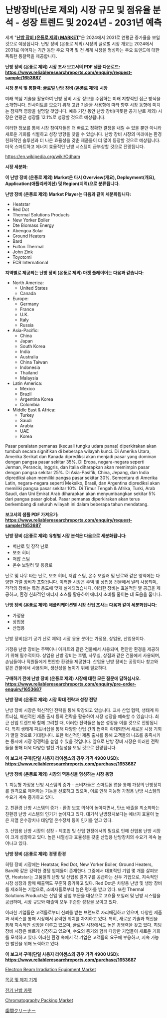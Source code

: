 <p><h1>난방장비(난로 제외) 시장 규모 및 점유율 분석 - 성장 트렌드 및 2024년 - 2031년 예측</h1></p><p>세계 "<strong><a href="https://www.reliableresearchreports.com/heating-equipment-except-warm-air-furnaces--r1653687">난방 장비 (온풍로 제외) MARKET</a></strong>"은 2024에서 2031로 연평균 증가율을 보일 것으로 예상됩니다. 난방 장비 (온풍로 제외) 시장의 글로벌 시장 개요는 2024에서 2031로 이어지는 기간 동안 주요 지역 및 전 세계 시장을 형성하는 주요 트렌드에 대한 독특한 통찰력을 제공합니다.</p>
<p><strong>난방 장비 (온풍로 제외) 시장 조사 보고서의 PDF 샘플 다운로드: <a href="https://www.reliableresearchreports.com/enquiry/request-sample/1653687">https://www.reliableresearchreports.com/enquiry/request-sample/1653687</a></strong></p>
<p><strong>시장 분석 및 통찰력: 글로벌 난방 장비 (온풍로 제외) 시장</strong></p>
<p><p>미래 핵심 기술을 활용하여 난방 장비 시장 정보를 수집하는 미래 지향적인 접근 방식을 소개합니다. 인사이트를 모으기 위해 고급 기술을 사용함에 따라 향후 시장 동향에 미치는 잠재적 영향을 설명할 것입니다. 예측 기간 동안 난방 장비(따뜻한 공기 난로 제외) 시장은 연평균 성장률 12.1%로 성장할 것으로 예상됩니다.</p><p>이러한 정보를 통해 시장 참여자들은 더 빠르고 정확한 결정을 내릴 수 있을 뿐만 아니라 새로운 기회를 식별하고 성장 방향을 찾을 수 있습니다. 난방 장비 시장의 미래에는 환경 친화적인 솔루션과 더 나은 효율성을 갖춘 제품들이 더 많이 등장할 것으로 예상됩니다. 더욱 스마트하고 에너지 효율적인 난방 시스템이 급부상할 것으로 전망됩니다.</p></p>
<p><a href="%7CAUTHORITHY_DOMAIN_URL%7C">https://en.wikipedia.org/wiki/Odham</a></p>
<p><strong>시장 세분화:</strong></p>
<p><strong>이 난방 장비 (온풍로 제외) Market은 다시 Overview(개요), Deployment(개요), Application(애플리케이션) 및 Region(지역)으로 분류됩니다.</strong></p>
<p><strong>난방 장비 (온풍로 제외) Market Player는 다음과 같이 세분화됩니다:</strong></p>
<p><ul><li>Heatstar</li><li>Red Dot</li><li>Thermal Solutions Products</li><li>New Yorker Boiler</li><li>Dte Biomass Energy</li><li>Abengoa Solar</li><li>Ground Heaters</li><li>Bard</li><li>Fulton Thermal</li><li>John Zink</li><li>Toyotomi</li><li>ECR International</li></ul></p>
<p><strong>지역별로 제공되는 난방 장비 (온풍로 제외) 마켓 플레이어는 다음과 같습니다:</strong></p>
<p><ul>
    <li>
        North America:
        <ul>
            <li>United States</li>
            <li>Canada</li>
        </ul>
    </li>
    <li>
        Europe:
        <ul>
            <li>Germany</li>
            <li>France</li>
            <li>U.K.</li>
            <li>Italy</li>
            <li>Russia</li>
        </ul>
    </li>
    <li>
        Asia-Pacific:
        <ul>
            <li>China</li>
            <li>Japan</li>
            <li>South Korea</li>
            <li>India</li>
            <li>Australia</li>
            <li>China Taiwan</li>
            <li>Indonesia</li>
            <li>Thailand</li>
            <li>Malaysia</li>
        </ul>
    </li>
    <li>
        Latin America:
        <ul>
            <li>Mexico</li>
            <li>Brazil</li>
            <li>Argentina Korea</li>
            <li>Colombia</li>
        </ul>
    </li>
    <li>
        Middle East & Africa:
        <ul>
            <li>Turkey</li>
            <li>Saudi</li>
            <li>Arabia</li>
            <li>UAE</li>
            <li>Korea</li>
        </ul>
    </li>
    </ul></p>
<p><p>Pasar peralatan pemanas (kecuali tungku udara panas) diperkirakan akan tumbuh secara signifikan di beberapa wilayah kunci. Di Amerika Utara, Amerika Serikat dan Kanada diprediksi akan menjadi pasar yang dominan dengan pangsa pasar sekitar 35%. Di Eropa, negara-negara seperti Jerman, Perancis, Inggris, dan Italia diharapkan akan memimpin pasar dengan pangsa sekitar 25%. Di Asia-Pasifik, China, Jepang, dan India diprediksi akan memiliki pangsa pasar sekitar 30%. Sementara di Amerika Latin, negara-negara seperti Meksiko, Brasil, dan Argentina diprediksi akan memiliki pangsa pasar sekitar 10%. Di Timur Tengah & Afrika, Turki, Arab Saudi, dan Uni Emirat Arab diharapkan akan menyumbangkan sekitar 5% dari pangsa pasar global. Pasar pemanas diperkirakan akan terus berkembang di seluruh wilayah ini dalam beberapa tahun mendatang.</p></p>
<p><strong>보고서의 샘플 PDF 가져오기: <a href="https://www.reliableresearchreports.com/enquiry/request-sample/1653687">https://www.reliableresearchreports.com/enquiry/request-sample/1653687</a></strong></p>
<p><strong>난방 장비 (온풍로 제외) 유형별 시장 분석은 다음으로 세분화됩니다:</strong></p>
<p><ul><li>벽난로 및 장작 난로</li><li>보조 히터</li><li>저압 스팀</li><li>온수 보일러 및 용광로</li></ul></p>
<p><p>난로 및 나무 타는 난로, 보조 히터, 저압 스팀, 온수 보일러 및 난로와 같은 영역에는 다양한 가열 장비가 포함됩니다. 이러한 시장은 주택 및 상업용 건물에서 널리 사용되며, 각각의 장비는 특정 용도에 맞게 설계되었습니다. 이러한 장비는 효율적인 열 공급을 제공하고, 환경 친화적인 에너지 소스를 활용하여 에너지 소비를 줄이는 데 도움을 줍니다.</p></p>
<p><strong>난방 장비 (온풍로 제외) 애플리케이션별 시장 산업 조사는 다음과 같이 세분화됩니다:</strong></p>
<p><ul><li>가정용</li><li>상업용</li><li>산업용</li></ul></p>
<p><p>난방 장비(온기 공기 난로 제외) 시장 응용 분야는 가정용, 상업용, 산업용이다. </p><p>가정용 난방 장비는 주택이나 아파트와 같은 건물에서 사용되며, 편안한 환경을 제공하기 위해 필수적이다. 상업용 난방 장비는 호텔, 사무실, 상점과 같은 건물에서 사용되며, 손님들이나 직원들에게 편안한 환경을 제공한다. 산업용 난방 장비는 공장이나 창고와 같은 건물에서 사용되며, 생산성을 높이기 위해 필요하다.</p></p>
<p><strong>구매하기 전에 난방 장비 (온풍로 제외) 시장에 대한 모든 질문에 답하십시오. <a href="https://www.reliableresearchreports.com/enquiry/pre-order-enquiry/1653687">https://www.reliableresearchreports.com/enquiry/pre-order-enquiry/1653687</a></strong></p>
<p><strong>난방 장비 (온풍로 제외) 시장 확대 전략과 성장 전망</strong></p>
<p><p>난방 장비 시장은 혁신적인 전략을 통해 확장되고 있습니다. 교차 산업 협력, 생태계 파트너십, 혁신적인 제품 출시 등의 전략을 활용하여 시장 성장을 예측할 수 있습니다. 최근 산업 트렌드와 함께 고려할 때, 이러한 전략들은 높은 성장을 이룰 것으로 전망됩니다. 특히 생태계 파트너십을 통해 다양한 산업 간의 협력이 확대되면서 새로운 시장 기회가 열릴 것으로 기대됩니다. 또한 혁신적인 제품 출시를 통해 고객들의 니즈를 충족시키는 동시에 시장 경쟁력을 높일 수 있을 것입니다. 앞으로 난방 장비 시장은 이러한 전략들을 통해 더욱 다양한 발전 가능성을 보일 것으로 전망됩니다.</p></p>
<p><strong>이 보고서 구매(단일 사용자 라이센스의 경우 가격 4900 USD): <a href="https://www.reliableresearchreports.com/purchase/1653687">https://www.reliableresearchreports.com/purchase/1653687</a></strong></p>
<p><strong>난방 장비 (온풍로 제외) 시장의 역동성을 형성하는 시장 동향</strong></p>
<p><p>1. 지능형 가정용 난방 시스템의 증가 - 소비자들은 스마트폰 앱을 통해 가정의 난방장치를 원격으로 제어하는 기능을 선호하고 있으며, 이로 인해 지능형 가정용 난방 시스템의 수요가 계속 증가하고 있다.</p><p>2. 친환경 난방 시스템의 증가 - 환경 보호 의식이 높아지면서, 탄소 배출을 최소화하는 친환경 난방 시스템의 인기가 높아지고 있다. 대기식 난방장치보다는 에너지 효율이 높은 지열 온수장치나 태양열 온수장치 등이 인기를 얻고 있다.</p><p>3. 산업용 난방 시장의 성장 - 제조업 및 산업 현장에서의 필요로 인해 산업용 난방 시장이 크게 성장하고 있다. 높은 내열성과 효율성을 갖춘 산업용 난방장치의 수요가 계속 늘어나고 있다.</p></p>
<p><strong>난방 장비 (온풍로 제외) 경쟁 환경</strong></p>
<p><p>히팅 장비 시장에는 Heatstar, Red Dot, New Yorker Boiler, Ground Heaters, Bard와 같은 강력한 경쟁 업체들이 존재한다. 그중에서 대표적인 기업 몇 개를 살펴보면, Heatstar는 고품질의 난방 및 산업용 열기구를 공급하는 선두 기업으로, 지속적인 시장 성장과 함께 매출액도 꾸준히 증가하고 있다. Red Dot은 차량용 난방 및 냉방 장비를 제조하는 기업으로, 소비자들로부터 높은 평가를 받고 있다. 또한 Thermal Solutions Products는 산업 및 상업 부문을 대상으로 고효율 보일러 및 난방 시스템을 공급하며, 시장 규모와 매출액 모두 꾸준한 성장을 보이고 있다.</p><p>이러한 기업들은 고객들로부터 신뢰를 받는 브랜드로 자리매김하고 있으며, 다양한 제품과 서비스를 통해 시장에서 유력한 위치를 차지하고 있다. 특히, 새로운 기술과 혁신을 통해 지속적인 성장을 이루고 있으며, 글로벌 시장에서도 높은 경쟁력을 갖고 있다. 히팅 장비 시장은 빠르게 성장하고 있으며, 수요의 증가와 함께 다양한 기업들이 새로운 기회를 모색하고 있다. 이러한 환경 속에서 각 기업은 고객들의 요구에 부응하고, 지속 가능한 발전을 위해 노력하고 있다.</p></p>
<p><strong>이 보고서 구매(단일 사용자 라이센스의 경우 가격 4900 USD): <a href="https://www.reliableresearchreports.com/purchase/1653687">https://www.reliableresearchreports.com/purchase/1653687</a></strong></p>
<p><p><a href="https://medium.com/@marcoshoppe2023/global-electron-beam-irradiation-equipment-market-sector-types-applications-market-player-2d5cc46f680b">Electron Beam Irradiation Equipment Market</a></p><p><a href="https://github.com/sougarounis/Market-Research-Report-List-5/blob/main/987545091567.md">목공 및 제지 기계</a></p><p><a href="https://medium.com/@joshuapierce88/%EA%B8%80%EB%A1%9C%EB%B2%8C-%EC%A0%84%EA%B8%B0-%EB%82%9C%EB%B0%A9-%EC%B9%B4%ED%8E%AB-%EC%8B%9C%EC%9E%A5%EC%9D%80-2024%EB%85%84%EB%B6%80%ED%84%B0-2031%EB%85%84%EA%B9%8C%EC%A7%80-9-6-%EC%9D%98-%EC%97%B0%ED%8F%89%EA%B7%A0-%EC%84%B1%EC%9E%A5%EB%A5%A0%EC%9D%84-%EA%B8%B0%EB%A1%9D%ED%95%A0-%EA%B2%83%EC%9C%BC%EB%A1%9C-%EC%98%88%EC%83%81%EB%90%A9%EB%8B%88%EB%8B%A4-3f7b37d6dc09">전기 난방 카펫</a></p><p><a href="https://www.linkedin.com/pulse/deep-dive-chromatography-packing-market-itstrends-segmentation-zawfc?trackingId=agFo1aHFSV6jIqA9NLw2hA%3D%3D">Chromatography Packing Market</a></p><p><a href="https://medium.com/@ridleydamion/%E3%82%A4%E3%83%B3%E3%82%BF%E3%83%BC%E3%83%87%E3%83%B3%E3%82%BF%E3%83%AB%E3%82%AF%E3%83%AA%E3%83%BC%E3%83%8A%E3%83%BC%E5%B8%82%E5%A0%B4%E3%81%AE%E5%8B%95%E5%90%91%E3%82%84%E6%88%90%E9%95%B7%E8%A6%81%E5%9B%A0%E3%82%92%E5%88%86%E6%9E%90%E3%81%97-2024%E5%B9%B4%E3%81%8B%E3%82%892031%E5%B9%B4%E3%81%BE%E3%81%A7%E3%81%AE%E4%BA%88%E6%B8%AC%E3%82%82%E8%A1%8C%E3%81%A3%E3%81%A6%E3%81%84%E3%81%BE%E3%81%99-465a1ac57c01">歯間クリーナー</a></p></p>
